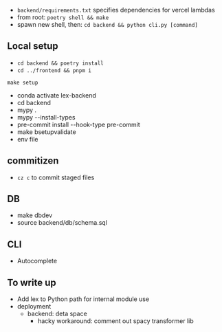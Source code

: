 - `backend/requirements.txt` specifies dependencies for vercel lambdas
- from root: `poetry shell && make`
- spawn new shell, then: `cd backend && python cli.py [command]`

## Local setup
- `cd backend && poetry install`
- `cd ../frontend && pnpm i`

```
make setup
```

- conda activate lex-backend
- cd backend
- mypy .
- mypy --install-types
- pre-commit install --hook-type pre-commit
- make bsetupvalidate
- env file

## commitizen
- `cz c` to commit staged files

## DB
- make dbdev
- source backend/db/schema.sql

## CLI
- Autocomplete

## To write up
- Add lex to Python path for internal module use
- deployment
  - backend: deta space
    - hacky workaround: comment out spacy transformer lib

